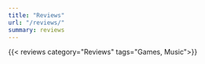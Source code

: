 ```yaml
---
title: "Reviews"
url: "/reviews/"
summary: reviews
---
```


{{< reviews category="Reviews" tags="Games, Music">}}    
